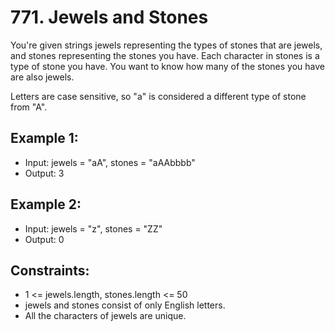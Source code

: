 # 771. Jewels and Stones

You're given strings jewels representing the types of stones that are jewels, and stones representing the stones you have. Each character in stones is a type of stone you have. You want to know how many of the stones you have are also jewels.

Letters are case sensitive, so "a" is considered a different type of stone from "A".

## Example 1:

- Input: jewels = "aA", stones = "aAAbbbb"
- Output: 3

## Example 2:

- Input: jewels = "z", stones = "ZZ"
- Output: 0

## Constraints:

- 1 <= jewels.length, stones.length <= 50
- jewels and stones consist of only English letters.
- All the characters of jewels are unique.